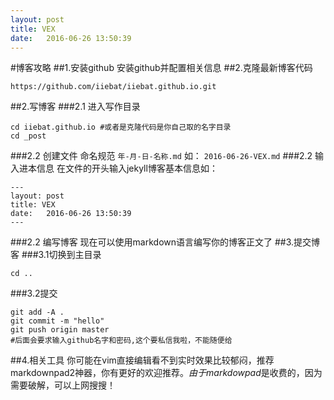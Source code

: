 ```yaml
---
layout: post
title: VEX
date:   2016-06-26 13:50:39
---
```

#博客攻略
##1.安装github
安装github并配置相关信息
##2.克隆最新博客代码
```
https://github.com/iiebat/iiebat.github.io.git
```
##2.写博客
###2.1 进入写作目录
```
cd iiebat.github.io #或者是克隆代码是你自己取的名字目录
cd _post
```
###2.2 创建文件
命名规范 `年-月-日-名称.md` 如： `2016-06-26-VEX.md`
###2.2 输入进本信息
在文件的开头输入jekyll博客基本信息如：
```
---
layout: post
title: VEX
date:   2016-06-26 13:50:39
---
```
###2.2 编写博客
现在可以使用markdown语言编写你的博客正文了
##3.提交博客
###3.1切换到主目录
```
cd ..
```
###3.2提交
```
git add -A .
git commit -m "hello"
git push origin master
#后面会要求输入github名字和密码,这个要私信我啦，不能随便给
```
##4.相关工具
你可能在vim直接编辑看不到实时效果比较郁闷，推荐markdownpad2神器，你有更好的欢迎推荐。*由于markdowpad*是收费的，因为需要破解，可以上网搜搜！
